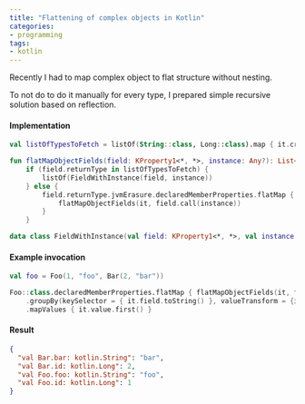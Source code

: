 ```yaml
---
title: "Flattening of complex objects in Kotlin"
categories:
- programming
tags:
- kotlin
---
```


Recently I had to map complex object to flat structure without nesting.

To not do to do it manually for every type, I prepared simple recursive solution based on reflection.

#### Implementation
```kotlin
val listOfTypesToFetch = listOf(String::class, Long::class).map { it.createType() }

fun flatMapObjectFields(field: KProperty1<*, *>, instance: Any?): List<FieldWithInstance> =
    if (field.returnType in listOfTypesToFetch) {
        listOf(FieldWithInstance(field, instance))
    } else {
        field.returnType.jvmErasure.declaredMemberProperties.flatMap {
            flatMapObjectFields(it, field.call(instance))
        }
    }

data class FieldWithInstance(val field: KProperty1<*, *>, val instance: Any?)
```

#### Example invocation

```kotlin
val foo = Foo(1, "foo", Bar(2, "bar"))

Foo::class.declaredMemberProperties.flatMap { flatMapObjectFields(it, foo) }
    .groupBy(keySelector = { it.field.toString() }, valueTransform = {it.field.call(it.instance)})
    .mapValues { it.value.first() }
```

#### Result
```json
{
  "val Bar.bar: kotlin.String": "bar",
  "val Bar.id: kotlin.Long": 2,
  "val Foo.foo: kotlin.String": "foo",
  "val Foo.id: kotlin.Long": 1
}
```